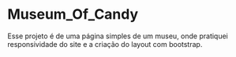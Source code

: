 # Museum_Of_Candy

Esse projeto é de uma página simples de um museu, onde pratiquei responsividade do site e a criação do layout com bootstrap.
